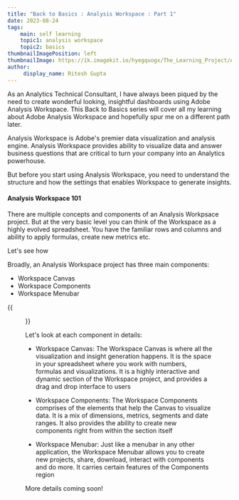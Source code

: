 ```yaml
---
title: "Back to Basics : Analysis Workspace : Part 1"
date: 2023-08-24
tags:
    main: self learning
    topic1: analysis workspace
    topic2: basics
thumbnailImagePosition: left
thumbnailImage: https://ik.imagekit.io/hyegquogx/The_Learning_Project/AnalysisWorkspace.png
author:
     display_name: Ritesh Gupta
---
```

As an Analytics Technical Consultant, I have always been piqued by the need to create wonderful looking, insightful dashboards using Adobe Analysis Workspace. This Back to Basics series will cover all my learning about Adobe Analysis Workspace and hopefully spur me on a different path later.

<!--more-->

Analysis Workspace is Adobe's premier data visualization and analysis engine. Analysis Workspace provides ability to visualize data and answer business questions that are critical to turn your company into an Analytics powerhouse. 

But before you start using Analysis Workspace, you need to understand the structure and how the settings that enables Workspace to generate insights. 

#### Analysis Workspace 101

There are multiple concepts and components of an Analysis Workpsace project. But at the very basic level you can think of the Workspace as a highly evolved spreadsheet. You have the familiar rows and columns and ability to apply formulas, create new metrics etc. 

Let's see how

Broadly, an Analysis Workspace project has three main components:

- Workspace Canvas
- Workspace Components
- Workspace Menubar 

{{<figure src = "https://ik.imagekit.io/hyegquogx/The_Learning_Project/Workspace%20Components.png?updatedAt=1694491850780">}}

Let's look at each component in details:

- Workspace Canvas: The Workspace Canvas is where all the visualization and insight generation happens. It is the space in your spreadsheet where you work with numbers, formulas and visualizations. It is a highly interactive and dynamic section of the Workspace project, and provides a drag and drop interface to users

- Workspace Components: The Workspace Components comprises of the elements that help the Canvas to visualize data. It is a mix of dimensions, metrics, segments and date ranges. It also provides the ability to create new components right from within the section itself

- Workspace Menubar: Just like a menubar in any other application, the Workspace Menubar allows you to create new projects, share, download, interact with components and do more. It carries certain features of the Components region



More details coming soon!
